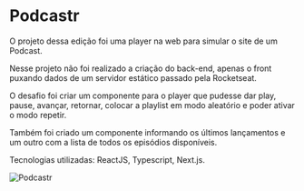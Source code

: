 # Podcastr

O projeto dessa edição foi uma player na web para simular o site de um Podcast.

Nesse projeto não foi realizado a criação do back-end, apenas o front puxando dados de um servidor estático passado pela Rocketseat.

O desafio foi criar um componente para o player que pudesse dar play, pause, avançar, retornar, colocar a playlist em modo aleatório e poder ativar o modo repetir.

Também foi criado um componente informando os últimos lançamentos e um outro com a lista de todos os episódios disponíveis.

Tecnologias utilizadas:
ReactJS, Typescript, Next.js.

![Podcastr](https://user-images.githubusercontent.com/35261245/146186673-503fa6b8-8275-493d-9295-b05ab05b8ce1.jpg)
